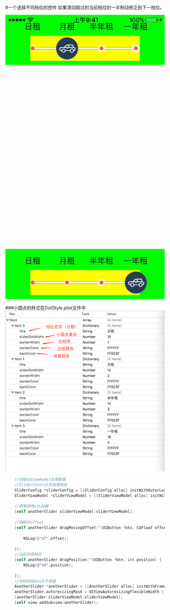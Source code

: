 #一个选择不同档位的控件 如果滑动超过的当前档位的一半制动修正到下一档位。

![](https://github.com/fanXing99/SliderControl/blob/master/ezgif.com-video-to-gif.gif)

###小圆点的样式在DotStyle.plist文件中
![](https://github.com/fanXing99/SliderControl/blob/master/C936F4FB-A0B9-4FE7-A236-57FA35C86FFF.png)
``` objective-c
    //初始化ViewModel处理数据
    //SliderControl的背景颜色
    SliderConfig *sliderConfig = [[SliderConfig alloc] initWithOuterLayerColor:[UIColor greenColor] sliderColor:[UIColor yellowColor] imgStr:@"car"];
    SliderViewModel *sliderViewModel = [[SliderViewModel alloc] initWithSliderConfig:sliderConfig];
    
    //直接使用xib加载
    [self.anotherSlider sliderViewModel:sliderViewModel];
    
    //偏移的offset
    [self.anotherSlider dragMovingOffset:^(UIButton *btn, CGFloat offset) {
        
        NSLog(@"%f",offset);
        
    }];
    //当前选择档位
    [self.anotherSlider dragPosition:^(UIButton *btn, int position) {
        NSLog(@"%d",position);
        
    }];
    //代码初始化xib不用管
    AnotherSlider *anotherSlider = [[AnotherSlider alloc] initWithFrame:CGRectMake(0, 0, self.view.frame.size.width, 100)];
    anotherSlider.autoresizingMask = UIViewAutoresizingFlexibleWidth | UIViewAutoresizingFlexibleBottomMargin;
    [anotherSlider sliderViewModel:sliderViewModel];
    [self.view addSubview:anotherSlider];
```




